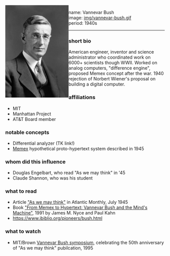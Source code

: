 <img align="left" width="200" src="img/vannevar-bush.gif">

name: Vannevar Bush </br>
image: [img/vannevar-bush.gif](img/vannevar-bush.gif) </br>
period: 1940s </br>

------

### short bio
American engineer, inventor and science administrator who coordinated work on 6000+ scientists though WWII. Worked on analog computers, "difference engine", proposed Memex concept after the war. 1940 rejection of Norbert Wiener's proposal on building a digital computer.

### affiliations
 - MIT
 - Manhattan Project
 - AT&T Board member

### notable concepts
 - Differential analyzer (TK link!)
 - [Memex](https://en.wikipedia.org/wiki/Memex) hypothetical proto-hypertext system described in 1945

### whom did this influence
 - Douglas Engelbart, who read "As we may think" in '45
 - Claude Shannon, who was his student

### what to read
 - Article ["As we may think"](https://web.archive.org/web/20011215033047id_/http://www.isg.sfu.ca:80/~duchier/misc/vbush/vbush-all.shtml) in Atlantic Monthly, July 1945
 - Book ["From Memex to Hypertext: Vannevar Bush and the Mind's Machine"](https://archive.org/details/FromMemexToHypertext), 1991 by James M. Nyce and Paul Kahn
 - https://www.ibiblio.org/pioneers/bush.html

### what to watch
 - MIT/Brown [Vannevar Bush symposium](http://dougengelbart.org/content/view/258/000/), celebrating the 50th anniversary of "As we may think" pubilcation, 1995
